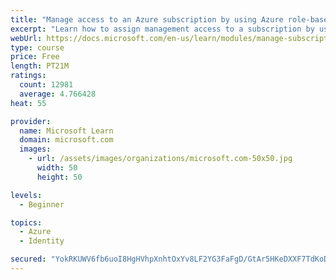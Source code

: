 ```yaml
---
title: "Manage access to an Azure subscription by using Azure role-based access control (RBAC)"
excerpt: "Learn how to assign management access to a subscription by using Azure role-based access control."
webUrl: https://docs.microsoft.com/en-us/learn/modules/manage-subscription-access-azure-rbac/
type: course
price: Free
length: PT21M
ratings:
  count: 12981
  average: 4.766428
heat: 55

provider:
  name: Microsoft Learn
  domain: microsoft.com
  images:
    - url: /assets/images/organizations/microsoft.com-50x50.jpg
      width: 50
      height: 50

levels:
  - Beginner

topics:
  - Azure
  - Identity

secured: "YokRKUWV6fb6uoI8HgHVhpXnhtOxYv8LF2YG3FaFgD/GtAr5HKeDXXF7TdKoDjn9OTItlqQkAD7W33flfMjZv5kbc37XqkuPqdu5EPsh+EtE3aT8t1C+xpZbKRej5AYXrsYQUHCLekI3pCExnsbLb6G8W0MUVp2+D5WXynzw9FFXI2OFhDK6wGH6EDNLqtp6JCIn67/M1ROVraPfXuSpS77H6DYK2Od3hy6P74ocOE6RVFT/0agwSfCjKe607YNniF2imnHU4q7+GB9ga+wkhfRkUUHHt93OcWZgBdA7x7ZYwXUQZ21wlxfBOS9sgxOH9ibNv0BpnPNw4ZZ4IPSmWjMZnIeu+j9oejzeAopWaRtWJULKsPImS4wdBUJLFLSUxwicT/3wjilxOaxogR0Dc4oSnJwo1+6p6ogUInogQ6oiwHoMLnvHEOYby8qYevkR;CEFllj3kZ4ZOZUQtIQkqEg=="
---
```


